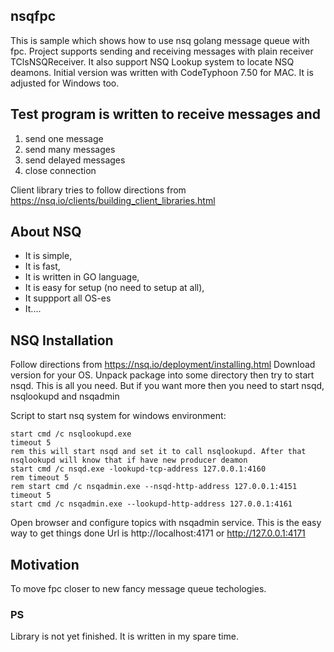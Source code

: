 ## nsqfpc

This is sample which shows how to use nsq golang message queue with fpc.
Project supports sending and receiving messages with plain receiver TClsNSQReceiver.
It also support NSQ Lookup system to locate NSQ deamons.
Initial version was written with CodeTyphoon 7.50 for MAC.
It is adjusted for Windows too. 

## Test program is written to receive messages and
1. send one message
2. send many messages
3. send delayed messages
4. close connection

Client library tries to follow directions from https://nsq.io/clients/building_client_libraries.html

## About NSQ
- It is simple, 
- It is fast, 
- It is written in GO language, 
- It is easy for setup (no need to setup at all), 
- It suppport all OS-es
- It....

## NSQ Installation
Follow directions from https://nsq.io/deployment/installing.html
Download version for your OS. Unpack package into some directory then try to start nsqd.
This is all you need. But if you want more then you need to start 
nsqd, nsqlookupd and nsqadmin

Script to start nsq system for windows environment:
```
start cmd /c nsqlookupd.exe
timeout 5
rem this will start nsqd and set it to call nsqlookupd. After that nsqlookupd will know that if have new producer deamon
start cmd /c nsqd.exe -lookupd-tcp-address 127.0.0.1:4160
rem timeout 5
rem start cmd /c nsqadmin.exe --nsqd-http-address 127.0.0.1:4151
timeout 5
start cmd /c nsqadmin.exe --lookupd-http-address 127.0.0.1:4161
```

Open browser and configure topics with nsqadmin service. This is the easy way to get things done
Url is http://localhost:4171 or http://127.0.0.1:4171

## Motivation
To move fpc closer to new fancy message queue techologies.

### PS
Library is not yet finished. It is written in my spare time.
